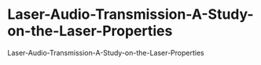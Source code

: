 # Laser-Audio-Transmission-A-Study-on-the-Laser-Properties
Laser-Audio-Transmission-A-Study-on-the-Laser-Properties
